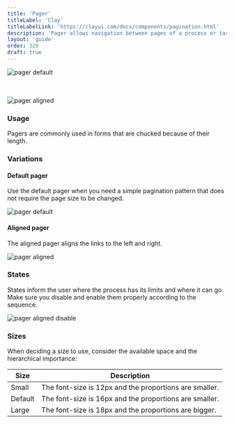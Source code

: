 ```yaml
---
title: 'Pager'
titleLabel: 'Clay'
titleLabelLink: 'https://clayui.com/docs/components/pagination.html'
description: 'Pager allows navigation between pages of a process or task divided into subtasks (pages).'
layout: 'guide'
order: 320
draft: true
---
```


![pager default](/images/lexicon/pagerDefault.png)
<br/>
<br/>
<br/>

![pager aligned](/images/lexicon/pagerAligned.png)

### Usage

Pagers are commonly used in forms that are chucked because of their length.

### Variations

#### Default pager

Use the default pager when you need a simple pagination pattern that does not require the page size to be changed.

![pager default](/images/lexicon/pagerDefault.png)

#### Aligned pager

The aligned pager aligns the links to the left and right.

![pager aligned](/images/lexicon/pagerAligned.png)

### States

States inform the user where the process has its limits and where it can go. Make sure you disable and enable them properly according to the sequence.

![pager aligned disable](/images/lexicon/pagerAlignedDisable.png)

### Sizes

When deciding a size to use, consider the available space and the hierarchical importance:

| Size    | Description                                            |
| ------- | ------------------------------------------------------ |
| Small   | The font-size is 12px and the proportions are smaller. |
| Default | The font-size is 16px and the proportions are smaller. |
| Large   | The font-size is 18px and the proportions are bigger.  |
